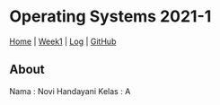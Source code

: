 # Operating Systems 2021-1
[Home](README) |
[Week1](w01) |
[Log](TXT/mylog.txt) |
[GitHub](https://github.com/novihdn/os211)

## About
Nama  : Novi Handayani
Kelas : A 
